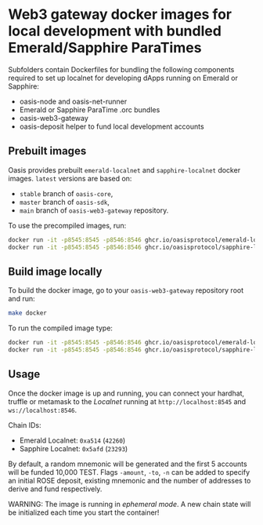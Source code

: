 # Web3 gateway docker images for local development with bundled Emerald/Sapphire ParaTimes

Subfolders contain Dockerfiles for bundling the following components required to
set up localnet for developing dApps running on Emerald or Sapphire:

- oasis-node and oasis-net-runner
- Emerald or Sapphire ParaTime .orc bundles
- oasis-web3-gateway
- oasis-deposit helper to fund local development accounts

## Prebuilt images

Oasis provides prebuilt `emerald-localnet` and `sapphire-localnet` docker
images. `latest` versions are based on:
- `stable` branch of `oasis-core`,
- `master` branch of `oasis-sdk`,
- `main` branch of `oasis-web3-gateway` repository.

To use the precompiled images, run:

```sh
docker run -it -p8545:8545 -p8546:8546 ghcr.io/oasisprotocol/emerald-localnet # Emerald
docker run -it -p8545:8545 -p8546:8546 ghcr.io/oasisprotocol/sapphire-localnet # Sapphire
```

## Build image locally

To build the docker image, go to your `oasis-web3-gateway` repository root
and run:

```sh
make docker
```

To run the compiled image type:

```sh
docker run -it -p8545:8545 -p8546:8546 ghcr.io/oasisprotocol/emerald-localnet:local
docker run -it -p8545:8545 -p8546:8546 ghcr.io/oasisprotocol/sapphire-localnet:local
```

## Usage

Once the docker image is up and running, you can connect your hardhat,
truffle or metamask to the *Localnet* running at `http://localhost:8545` and
`ws://localhost:8546`.

Chain IDs:
- Emerald Localnet: `0xa514` (`42260`)
- Sapphire Localnet: `0x5afd` (`23293`)

By default, a random mnemonic will be generated and the first 5 accounts will
be funded 10,000 TEST. Flags `-amount`, `-to`, `-n` can be added to specify an
initial ROSE deposit, existing mnemonic and the number of addresses to derive
and fund respectively.

WARNING: The image is running in *ephemeral mode*. A new chain state will be
initialized each time you start the container!
